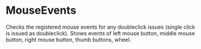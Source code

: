 # MouseEvents
Checks the registered mouse events for any doubleclick issues (single click is issued as doubleclick).
Shows events of left mouse button, middle mouse button, right mouse button, thumb buttons, wheel.

